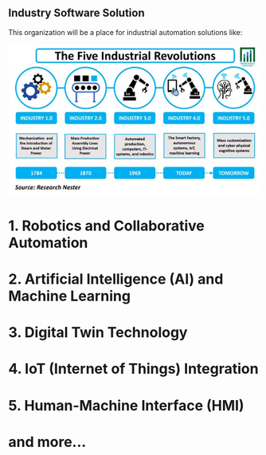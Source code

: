 ## Industry Software Solution
This organization will be a place for industrial automation solutions like:

![Alt text](https://github.com/Technical-Software-Solutions/.github/blob/main/Five-Industry-revolutions-Industry.png)

# 1. Robotics and Collaborative Automation
# 2. Artificial Intelligence (AI) and Machine Learning
# 3. Digital Twin Technology
# 4. IoT (Internet of Things) Integration
# 5. Human-Machine Interface (HMI)
# and more...

